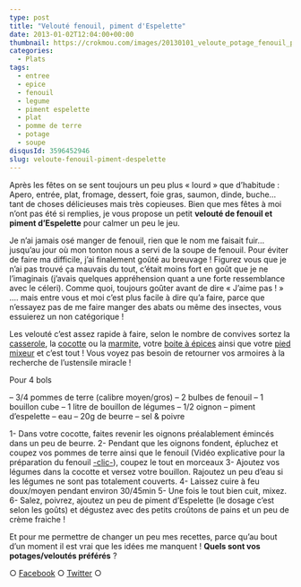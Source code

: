 ```yaml
---
type: post
title: "Velouté fenouil, piment d'Espelette"
date: 2013-01-02T12:04:00+00:00
thumbnail: https://crokmou.com/images/20130101_veloute_potage_fenouil_piment_espelette_0015.jpg
categories:
  - Plats
tags:
  - entree
  - epice
  - fenouil
  - legume
  - piment espelette
  - plat
  - pomme de terre
  - potage
  - soupe
disqusId: 3596452946
slug: veloute-fenouil-piment-despelette
---
```


Après les fêtes on se sent toujours un peu plus « lourd » que d’habitude : Apero, entrée, plat, fromage, dessert, foie gras, saumon, dinde, buche… tant de choses délicieuses mais très copieuses. Bien que mes fêtes à moi n’ont pas été si remplies, je vous propose un petit **velouté de fenouil et piment d’Espelette** pour calmer un peu le jeu.

Je n’ai jamais osé manger de fenouil, rien que le nom me faisait fuir… jusqu’au jour où mon tonton nous a servi de la soupe de fenouil. Pour éviter de faire ma difficile, j’ai finalement goûté au breuvage ! Figurez vous que je n’ai pas trouvé ça mauvais du tout, c’était moins fort en goût que je ne l’imaginais (j’avais quelques appréhension quant a une forte ressemblance avec le céleri). Comme quoi, toujours goûter avant de dire « J’aime pas ! » …. mais entre vous et moi c’est plus facile à dire qu’a faire, parce que n’essayez pas de me faire manger des abats ou même des insectes, vous essuierez un non catégorique !

Les velouté c’est assez rapide à faire, selon le nombre de convives sortez la [casserole](http://www.rueducommerce.fr/index/casserole%20fonte), la [cocotte](http://www.rueducommerce.fr/index/cocotte) ou la [marmite](http://www.rueducommerce.fr/m/pl/malid:15123302), votre [boite à épices](http://www.rueducommerce.fr/index/boite%20a%20epice) ainsi que votre [pied mixeur](http://www.rueducommerce.fr/m/pl/malid:15123483) et c’est tout ! Vous voyez pas besoin de retourner vos armoires à la recherche de l’ustensile miracle !

Pour 4 bols

– 3/4 pommes de terre (calibre moyen/gros)
– 2 bulbes de fenouil
– 1 bouillon cube
– 1 litre de bouillon de légumes
– 1/2 oignon
– piment d’espelette
– eau
– 20g de beurre
– sel & poivre

1- Dans votre cocotte, faites revenir les oignons préalablement émincés dans un peu de beurre.
2- Pendant que les oignons fondent, épluchez et coupez vos pommes de terre ainsi que le fenouil (Vidéo explicative pour la préparation du fenouil [-clic-](http://www.aufeminin.com/recette-video-cuisine/comment-preparer-et-cuire-le-fenouil-n54607.html)), coupez le tout en morceaux
3- Ajoutez vos légumes dans la cocotte et versez votre bouillon. Rajoutez un peu d’eau si les légumes ne sont pas totalement couverts.
4- Laissez cuire à feu doux/moyen pendant environ 30/45min
5- Une fois le tout bien cuit, mixez.
6- Salez, poivrez, ajoutez un peu de piment d’Espelette (le dosage c’est selon les goûts) et dégustez avec des petits croûtons de pains et un peu de crème fraiche !

Et pour me permettre de changer un peu mes recettes, parce qu’au bout d’un moment il est vrai que les idées me manquent ! **Quels sont vos potages/veloutés préférés** ?

○ [Facebook](https://www.facebook.com/crokmou.blog) ○ [Twitter](https://twitter.com/Crokmou) ○
